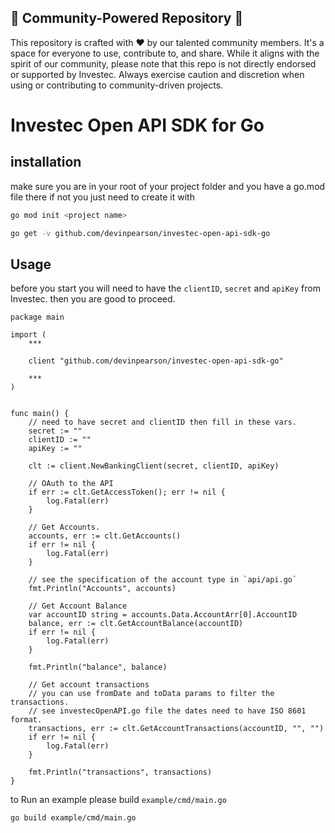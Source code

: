 ## 🌟 Community-Powered Repository 🌟

This repository is crafted with ❤️ by our talented community members. It's a space for everyone to use, contribute to, and share. While it aligns with the spirit of our community, please note that this repo is not directly endorsed or supported by Investec. Always exercise caution and discretion when using or contributing to community-driven projects.


# Investec Open API SDK for Go


## installation

make sure you are in your root of your project folder
and you have a go.mod file there if not you just need to
create it with

```bash
go mod init <project name>
```

```bash
go get -v github.com/devinpearson/investec-open-api-sdk-go
```


## Usage

before you start you will need to have the `clientID`, `secret` and `apiKey` from Investec.
then you are good to proceed.

```golang
package main

import (
    ***

	client "github.com/devinpearson/investec-open-api-sdk-go"

    ***
)


func main() {
    // need to have secret and clientID then fill in these vars.
    secret := ""
    clientID := ""
    apiKey := ""

    clt := client.NewBankingClient(secret, clientID, apiKey)

    // OAuth to the API
    if err := clt.GetAccessToken(); err != nil {
        log.Fatal(err)
    }

    // Get Accounts.
    accounts, err := clt.GetAccounts()
    if err != nil {
        log.Fatal(err)
    }

    // see the specification of the account type in `api/api.go`
    fmt.Println("Accounts", accounts) 

    // Get Account Balance
    var accountID string = accounts.Data.AccountArr[0].AccountID
    balance, err := clt.GetAccountBalance(accountID)
    if err != nil {
        log.Fatal(err)
    }

    fmt.Println("balance", balance)

    // Get account transactions
    // you can use fromDate and toData params to filter the transactions.
    // see investecOpenAPI.go file the dates need to have ISO 8601 format.
    transactions, err := clt.GetAccountTransactions(accountID, "", "")
    if err != nil {
        log.Fatal(err)
    }
    
    fmt.Println("transactions", transactions)
}
```

to Run an example please build `example/cmd/main.go`

```bash
go build example/cmd/main.go
```
